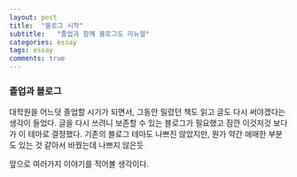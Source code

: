 ```yaml
---
layout: post
title:  "블로그 시작"
subtitle:   "졸업과 함께 블로그도 리뉴얼"
categories: essay
tags: essay
comments: true
---
```


### 졸업과 블로그
대학원을 어느덧 졸업할 시기가 되면서, 그동안 밀렸던 책도 읽고 글도 다시 써야겠다는 생각이 들었다. 글을 다시 쓰려니 보존할 수 있는 블로그가 필요했고 잠깐 이것저것 보다가 이 테마로 결정했다. 기존의 블로그 테마도 나쁘진 않았지만, 뭔가 약간 애매한 부분도 있는 것 같아서 바꿨는데 나쁘지 않은듯   

앞으로 여러가지 이야기를 적어볼 생각이다.
